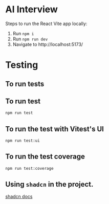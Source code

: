 # AI Interview

Steps to run the React Vite app locally:

1. Run `npm i`
2. Run `npm run dev`
3. Navigate to http://localhost:5173/

# Testing

## To run tests

## To run test

```bash
npm run test
```

## To run the test with Vitest's UI

```bash
npm run test:ui
```

## To run the test coverage

```bash
npm run test:coverage
```

## Using `shadcn` in the project.

[shadcn docs](https://ui.shadcn.com/docs)
